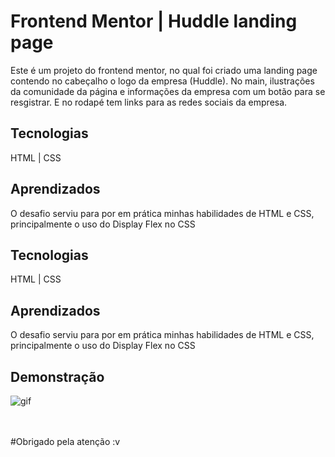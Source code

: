 # Frontend Mentor | Huddle landing page
Este é um projeto do frontend mentor, no qual foi criado uma landing page contendo no cabeçalho o logo da empresa (Huddle). No main, ilustrações da comunidade da página e informações da empresa com um botão para se resgistrar. E no rodapé tem links para as redes sociais da empresa.

## Tecnologias

HTML | CSS
## Aprendizados
O desafio serviu para por em prática minhas habilidades de HTML e CSS, principalmente o uso do Display Flex no CSS

## Tecnologias
HTML | CSS

## Aprendizados
O desafio serviu para por em prática minhas habilidades de HTML e CSS, principalmente o uso do Display Flex no CSS


## Demonstração
![gif](https://github.com/user-attachments/assets/8b2737da-978c-4f45-a128-289b8fb9d0e5)
<br><br><br>

#Obrigado pela atenção :v
